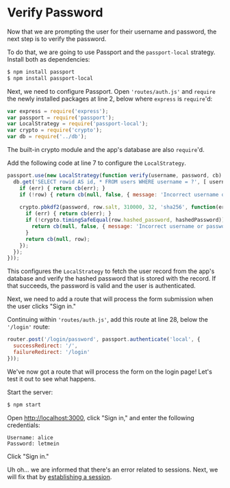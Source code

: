 # Verify Password

Now that we are prompting the user for their username and password, the next
step is to verify the password.

To do that, we are going to use Passport and the `passport-local` strategy.
Install both as dependencies:

```sh
$ npm install passport
$ npm install passport-local
```

Next, we need to configure Passport.  Open `'routes/auth.js'` and `require` the
newly installed packages at line 2, below where `express` is `require`'d:

```js
var express = require('express');
var passport = require('passport');
var LocalStrategy = require('passport-local');
var crypto = require('crypto');
var db = require('../db');
```

The built-in crypto module and the app's database are also `require`'d.

Add the following code at line 7 to configure the `LocalStrategy`.

```js
passport.use(new LocalStrategy(function verify(username, password, cb) {
  db.get('SELECT rowid AS id, * FROM users WHERE username = ?', [ username ], function(err, row) {
    if (err) { return cb(err); }
    if (!row) { return cb(null, false, { message: 'Incorrect username or password.' }); }
    
    crypto.pbkdf2(password, row.salt, 310000, 32, 'sha256', function(err, hashedPassword) {
      if (err) { return cb(err); }
      if (!crypto.timingSafeEqual(row.hashed_password, hashedPassword)) {
        return cb(null, false, { message: 'Incorrect username or password.' });
      }
      return cb(null, row);
    });
  });
}));
```

This configures the `LocalStrategy` to fetch the user record from the app's
database and verify the hashed password that is stored with the record.  If
that succeeds, the password is valid and the user is authenticated.

Next, we need to add a route that will process the form submission when the user
clicks "Sign in."

Continuing within `'routes/auth.js'`, add this route at line 28, below the
`'/login'` route:

```js
router.post('/login/password', passport.authenticate('local', {
  successRedirect: '/',
  failureRedirect: '/login'
}));
```

We've now got a route that will process the form on the login page!  Let's test
it out to see what happens.

Start the server:

```sh
$ npm start
```

Open [http://localhost:3000](http://localhost:3000), click "Sign in," and enter
the following credentials:

```
Username: alice
Password: letmein
```

Click "Sign in."

Uh oh... we are informed that there's an error related to sessions.  Next, we
will fix that by [establishing a session](../session/).
